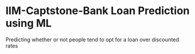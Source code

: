 # IIM-Captstone-Bank Loan Prediction using ML
 Predicting whether or not people tend to opt for a loan over discounted rates
